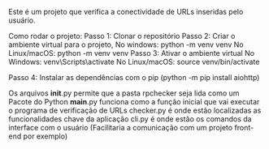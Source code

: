 Este é um projeto que verifica a conectividade de URLs inseridas pelo usuário.

Como rodar o projeto:
Passo 1: Clonar o repositório
Passo 2: Criar o ambiente virtual para o projeto, 
        No windows:  python -m venv venv
        No Linux/macOS: python -m venv venv
Passo 3: Ativar o ambiente virtual
        No Windows: venv\Scripts\activate
        No Linux/macOS: source venv/bin/activate

Passo 4: Instalar as dependências com o pip (python -m pip install aiohttp)

Os arquivos 
    __init__.py permite que a pasta rpchecker seja lida como um Pacote do Python
    __main__.py funciona como a função inicial que vai executar o programa de verificação de URLs
    checker.py é onde estão localizadas as funcionalidades chave da aplicação 
    cli.py é onde estão os comandos da interface com o usuário (Facilitaria a comunicação com um projeto front-end por exemplo)


